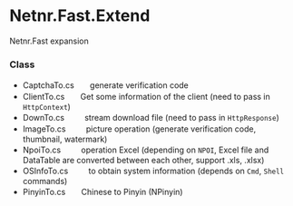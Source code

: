 # Netnr.Fast.Extend
Netnr.Fast expansion

### Class
- CaptchaTo.cs　　generate verification code
- ClientTo.cs　　Get some information of the client (need to pass in `HttpContext`)
- DownTo.cs 　　 stream download file (need to pass in `HttpResponse`)
- ImageTo.cs 　　 picture operation (generate verification code, thumbnail, watermark)
- NpoiTo.cs 　　 operation Excel (depending on `NPOI`, Excel file and DataTable are converted between each other, support .xls, .xlsx)
- OSInfoTo.cs 　　 to obtain system information (depends on `Cmd`, `Shell` commands)
- PinyinTo.cs　　Chinese to Pinyin (NPinyin)